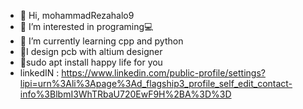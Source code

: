- 👋 Hi, mohammadRezahalo9
- 👀 I’m interested in programing💻
- 🌱 I’m currently learning cpp and python 
- 🤖I design pcb with altium  designer 
- 🐧sudo apt install happy life for you
- linkedIN : https://www.linkedin.com/public-profile/settings?lipi=urn%3Ali%3Apage%3Ad_flagship3_profile_self_edit_contact-info%3BlbmI3WhTRbaU720EwF9H%2BA%3D%3D
<!---
mohammadRezahalo9/mohammadRezahalo9 is a ✨ special ✨ repository because its `README.md` (this file) appears on your GitHub profile.
You can click the Preview link to take a look at your changes.
--->
